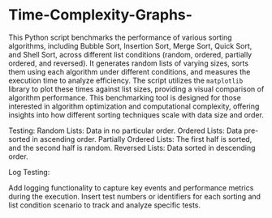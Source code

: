 # Time-Complexity-Graphs-
This Python script benchmarks the performance of various sorting algorithms, including Bubble Sort, Insertion Sort, Merge Sort, Quick Sort, and Shell Sort, across different list conditions (random, ordered, partially ordered, and reversed). It generates random lists of varying sizes, sorts them using each algorithm under different conditions, and measures the execution time to analyze efficiency. The script utilizes the `matplotlib` library to plot these times against list sizes, providing a visual comparison of algorithm performance. This benchmarking tool is designed for those interested in algorithm optimization and computational complexity, offering insights into how different sorting techniques scale with data size and order.

Testing: 
Random Lists: Data in no particular order.
Ordered Lists: Data pre-sorted in ascending order.
Partially Ordered Lists: The first half is sorted, and the second half is random.
Reversed Lists: Data sorted in descending order.

Log Testing:

Add logging functionality to capture key events and performance metrics during the execution.
Insert test numbers or identifiers for each sorting and list condition scenario to track and analyze specific tests.
